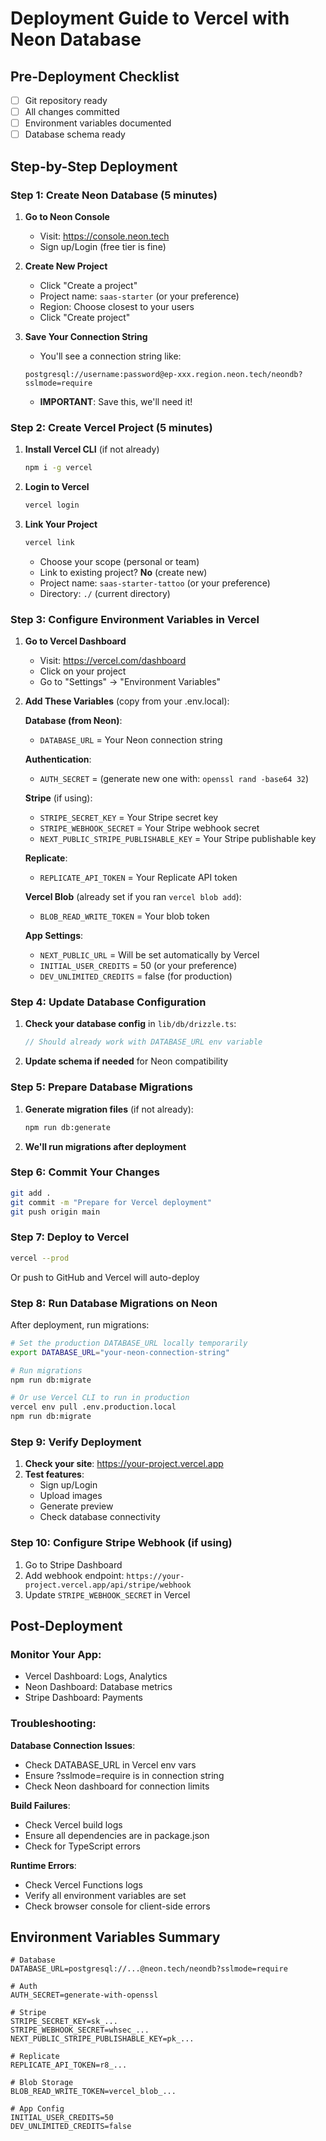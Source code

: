 # Deployment Guide to Vercel with Neon Database

## Pre-Deployment Checklist

- [ ] Git repository ready
- [ ] All changes committed
- [ ] Environment variables documented
- [ ] Database schema ready

## Step-by-Step Deployment

### Step 1: Create Neon Database (5 minutes)

1. **Go to Neon Console**
   - Visit: https://console.neon.tech
   - Sign up/Login (free tier is fine)

2. **Create New Project**
   - Click "Create a project"
   - Project name: `saas-starter` (or your preference)
   - Region: Choose closest to your users
   - Click "Create project"

3. **Save Your Connection String**
   - You'll see a connection string like:
   ```
   postgresql://username:password@ep-xxx.region.neon.tech/neondb?sslmode=require
   ```
   - **IMPORTANT**: Save this, we'll need it!

### Step 2: Create Vercel Project (5 minutes)

1. **Install Vercel CLI** (if not already)
   ```bash
   npm i -g vercel
   ```

2. **Login to Vercel**
   ```bash
   vercel login
   ```

3. **Link Your Project**
   ```bash
   vercel link
   ```
   - Choose your scope (personal or team)
   - Link to existing project? **No** (create new)
   - Project name: `saas-starter-tattoo` (or your preference)
   - Directory: `./` (current directory)

### Step 3: Configure Environment Variables in Vercel

1. **Go to Vercel Dashboard**
   - Visit: https://vercel.com/dashboard
   - Click on your project
   - Go to "Settings" → "Environment Variables"

2. **Add These Variables** (copy from your .env.local):

   **Database (from Neon)**:
   - `DATABASE_URL` = Your Neon connection string

   **Authentication**:
   - `AUTH_SECRET` = (generate new one with: `openssl rand -base64 32`)

   **Stripe** (if using):
   - `STRIPE_SECRET_KEY` = Your Stripe secret key
   - `STRIPE_WEBHOOK_SECRET` = Your Stripe webhook secret
   - `NEXT_PUBLIC_STRIPE_PUBLISHABLE_KEY` = Your Stripe publishable key

   **Replicate**:
   - `REPLICATE_API_TOKEN` = Your Replicate API token

   **Vercel Blob** (already set if you ran `vercel blob add`):
   - `BLOB_READ_WRITE_TOKEN` = Your blob token

   **App Settings**:
   - `NEXT_PUBLIC_URL` = Will be set automatically by Vercel
   - `INITIAL_USER_CREDITS` = 50 (or your preference)
   - `DEV_UNLIMITED_CREDITS` = false (for production)

### Step 4: Update Database Configuration

1. **Check your database config** in `lib/db/drizzle.ts`:
   ```typescript
   // Should already work with DATABASE_URL env variable
   ```

2. **Update schema if needed** for Neon compatibility

### Step 5: Prepare Database Migrations

1. **Generate migration files** (if not already):
   ```bash
   npm run db:generate
   ```

2. **We'll run migrations after deployment**

### Step 6: Commit Your Changes

```bash
git add .
git commit -m "Prepare for Vercel deployment"
git push origin main
```

### Step 7: Deploy to Vercel

```bash
vercel --prod
```

Or push to GitHub and Vercel will auto-deploy

### Step 8: Run Database Migrations on Neon

After deployment, run migrations:

```bash
# Set the production DATABASE_URL locally temporarily
export DATABASE_URL="your-neon-connection-string"

# Run migrations
npm run db:migrate

# Or use Vercel CLI to run in production
vercel env pull .env.production.local
npm run db:migrate
```

### Step 9: Verify Deployment

1. **Check your site**: https://your-project.vercel.app
2. **Test features**:
   - Sign up/Login
   - Upload images
   - Generate preview
   - Check database connectivity

### Step 10: Configure Stripe Webhook (if using)

1. Go to Stripe Dashboard
2. Add webhook endpoint: `https://your-project.vercel.app/api/stripe/webhook`
3. Update `STRIPE_WEBHOOK_SECRET` in Vercel

## Post-Deployment

### Monitor Your App:
- Vercel Dashboard: Logs, Analytics
- Neon Dashboard: Database metrics
- Stripe Dashboard: Payments

### Troubleshooting:

**Database Connection Issues**:
- Check DATABASE_URL in Vercel env vars
- Ensure ?sslmode=require is in connection string
- Check Neon dashboard for connection limits

**Build Failures**:
- Check Vercel build logs
- Ensure all dependencies are in package.json
- Check for TypeScript errors

**Runtime Errors**:
- Check Vercel Functions logs
- Verify all environment variables are set
- Check browser console for client-side errors

## Environment Variables Summary

```env
# Database
DATABASE_URL=postgresql://...@neon.tech/neondb?sslmode=require

# Auth
AUTH_SECRET=generate-with-openssl

# Stripe
STRIPE_SECRET_KEY=sk_...
STRIPE_WEBHOOK_SECRET=whsec_...
NEXT_PUBLIC_STRIPE_PUBLISHABLE_KEY=pk_...

# Replicate
REPLICATE_API_TOKEN=r8_...

# Blob Storage
BLOB_READ_WRITE_TOKEN=vercel_blob_...

# App Config  
INITIAL_USER_CREDITS=50
DEV_UNLIMITED_CREDITS=false
```